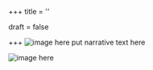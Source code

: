 +++
title = ''

draft = false

+++
![image here](../images/odyssey-3.png#center)
put narrative text here

![image here](../images/bonus.png#center)